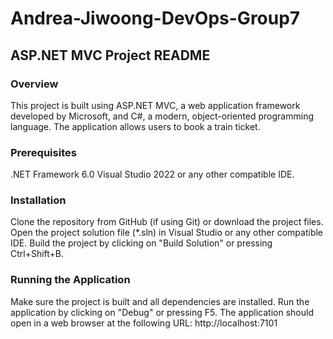# Andrea-Jiwoong-DevOps-Group7

## ASP.NET MVC Project README
### Overview
This project is built using ASP.NET MVC, a web application framework developed by Microsoft, and C#, a modern, object-oriented programming language. The application allows users to book a train ticket.

### Prerequisites
.NET Framework 6.0
Visual Studio 2022 or any other compatible IDE.

### Installation
Clone the repository from GitHub (if using Git) or download the project files.
Open the project solution file (*.sln) in Visual Studio or any other compatible IDE.
Build the project by clicking on "Build Solution" or pressing Ctrl+Shift+B.

### Running the Application
Make sure the project is built and all dependencies are installed.
Run the application by clicking on "Debug" or pressing F5.
The application should open in a web browser at the following URL: http://localhost:7101
